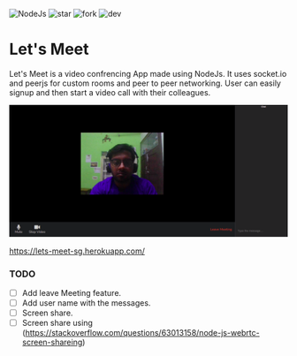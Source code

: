 ![NodeJs](https://img.shields.io/badge/NodeJs-NodeJs-green)
![star](https://img.shields.io/github/stars/vngarg/Let-s-Meet) 
![fork](https://img.shields.io/github/forks/vngarg/Let-s-Meet)
![dev](https://img.shields.io/badge/Developed%20by%20-Shlok%20Garg-orange)

# Let's Meet
Let's Meet is a video confrencing App made using NodeJs. It uses socket.io and peerjs for custom rooms and peer to peer networking. User can easily signup and then start a video call with their colleagues. 

![Let's Meet](public/images/DispalyImage.png) 

https://lets-meet-sg.herokuapp.com/

### TODO
- [ ] Add leave Meeting feature.
- [ ] Add user name with the messages. 
- [ ] Screen share.
- [ ] Screen share using (https://stackoverflow.com/questions/63013158/node-js-webrtc-screen-shareing)